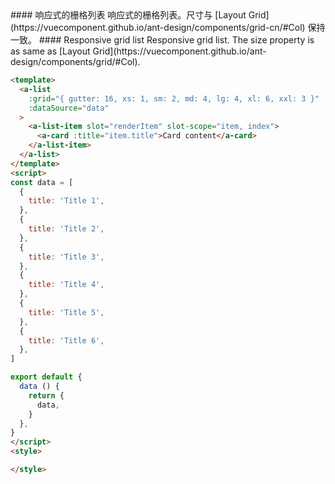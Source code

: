 <cn>
#### 响应式的栅格列表
响应式的栅格列表。尺寸与 [Layout Grid](https://vuecomponent.github.io/ant-design/components/grid-cn/#Col) 保持一致。
</cn>

<us>
#### Responsive grid list
Responsive grid list. The size property is as same as [Layout Grid](https://vuecomponent.github.io/ant-design/components/grid/#Col).
</us>

```html
<template>
  <a-list
    :grid="{ gutter: 16, xs: 1, sm: 2, md: 4, lg: 4, xl: 6, xxl: 3 }"
    :dataSource="data"
  >
    <a-list-item slot="renderItem" slot-scope="item, index">
      <a-card :title="item.title">Card content</a-card>
    </a-list-item>
  </a-list>
</template>
<script>
const data = [
  {
    title: 'Title 1',
  },
  {
    title: 'Title 2',
  },
  {
    title: 'Title 3',
  },
  {
    title: 'Title 4',
  },
  {
    title: 'Title 5',
  },
  {
    title: 'Title 6',
  },
]

export default {
  data () {
    return {
      data,
    }
  },
}
</script>
<style>

</style>
```
